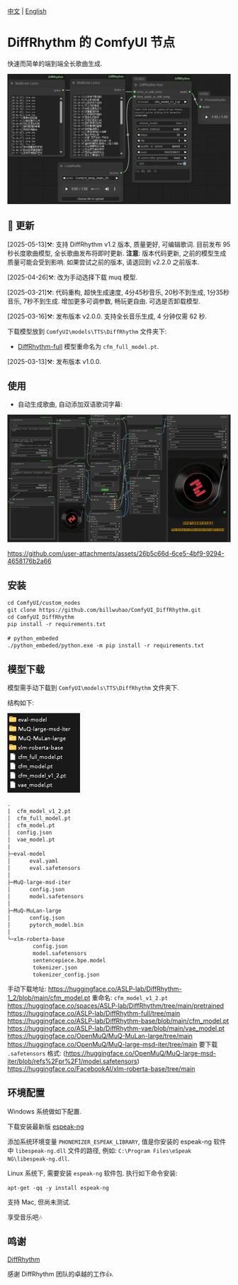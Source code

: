 [中文](README-CN.md) | [English](README.md) 

# DiffRhythm 的 ComfyUI 节点

快速而简单的端到端全长歌曲生成.

![](https://github.com/billwuhao/ComfyUI_DiffRhythm/blob/master/images/2025-05-13_01-51-00.png)

## 📣 更新

[2025-05-13]⚒️: 支持 DiffRhythm v1.2 版本, 质量更好, 可编辑歌词. 目前发布 95 秒长度歌曲模型, 全长歌曲发布将即时更新. **注意**: 版本代码更新, 之前的模型生成质量可能会受到影响. 如果尝试之前的版本, 请退回到 v2.2.0 之前版本.

[2025-04-26]⚒️: 改为手动选择下载 muq 模型.

[2025-03-21]⚒️: 代码重构, 超快生成速度, 4分45秒音乐, 20秒不到生成, 1分35秒音乐, 7秒不到生成. 增加更多可调参数, 畅玩更自由. 可选是否卸载模型.

[2025-03-16]⚒️: 发布版本 v2.0.0. 支持全长音乐生成, 4 分钟仅需 62 秒.

下载模型放到 `ComfyUI\models\TTS\DiffRhythm` 文件夹下:

- [DiffRhythm-full](https://huggingface.co/ASLP-lab/DiffRhythm-full)  模型重命名为 `cfm_full_model.pt`.

[2025-03-13]⚒️: 发布版本 v1.0.0.

## 使用

- 自动生成歌曲, 自动添加双语歌词字幕:

![](https://github.com/billwuhao/ComfyUI_DiffRhythm/blob/master/images/2025-05-14_16-33-54.png)

https://github.com/user-attachments/assets/26b5c66d-6ce5-4bf9-9294-4658176b2a66

## 安装

```
cd ComfyUI/custom_nodes
git clone https://github.com/billwuhao/ComfyUI_DiffRhythm.git
cd ComfyUI_DiffRhythm
pip install -r requirements.txt

# python_embeded
./python_embeded/python.exe -m pip install -r requirements.txt
```

## 模型下载

模型需手动下载到 `ComfyUI\models\TTS\DiffRhythm` 文件夹下.

结构如下:

![](https://github.com/billwuhao/ComfyUI_DiffRhythm/blob/master/images/2025-05-13_01-54-13.png)

```
.
|  cfm_model_v1_2.pt 
│  cfm_full_model.pt
│  cfm_model.pt
│  config.json
│  vae_model.pt
|
├─eval-model
│      eval.yaml
│      eval.safetensors
│
├─MuQ-large-msd-iter
│      config.json
│      model.safetensors
│
├─MuQ-MuLan-large
│      config.json
│      pytorch_model.bin
│
└─xlm-roberta-base
        config.json
        model.safetensors
        sentencepiece.bpe.model
        tokenizer.json
        tokenizer_config.json
```

手动下载地址:
https://huggingface.co/ASLP-lab/DiffRhythm-1_2/blob/main/cfm_model.pt  重命名: `cfm_model_v1_2.pt`
https://huggingface.co/spaces/ASLP-lab/DiffRhythm/tree/main/pretrained
https://huggingface.co/ASLP-lab/DiffRhythm-full/tree/main
https://huggingface.co/ASLP-lab/DiffRhythm-base/blob/main/cfm_model.pt  
https://huggingface.co/ASLP-lab/DiffRhythm-vae/blob/main/vae_model.pt  
https://huggingface.co/OpenMuQ/MuQ-MuLan-large/tree/main  
https://huggingface.co/OpenMuQ/MuQ-large-msd-iter/tree/main 要下载 `.safetensors` 格式: (https://huggingface.co/OpenMuQ/MuQ-large-msd-iter/blob/refs%2Fpr%2F1/model.safetensors) 
https://huggingface.co/FacebookAI/xlm-roberta-base/tree/main

## 环境配置

Windows 系统做如下配置. 

下载安装最新版 [espeak-ng](https://github.com/espeak-ng/espeak-ng/releases/tag/1.52.0)

添加系统环境变量 `PHONEMIZER_ESPEAK_LIBRARY`, 值是你安装的 espeak-ng 软件中 `libespeak-ng.dll` 文件的路径, 例如: `C:\Program Files\eSpeak NG\libespeak-ng.dll`.

Linux 系统下, 需要安装 `espeak-ng` 软件包. 执行如下命令安装:

`apt-get -qq -y install espeak-ng`

支持 Mac, 但尚未测试.

享受音乐吧🎶

## 鸣谢

[DiffRhythm](https://github.com/ASLP-lab/DiffRhythm)

感谢 DiffRhythm 团队的卓越的工作👍.